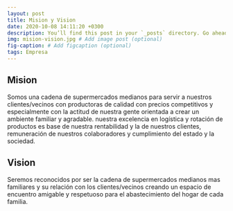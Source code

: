 ```yaml
---
layout: post
title: Mision y Vision
date: 2020-10-08 14:11:20 +0300
description: You’ll find this post in your `_posts` directory. Go ahead and edit it and re-build the site to see your changes. # Add post description (optional)
img: mision-vision.jpg # Add image post (optional)
fig-caption: # Add figcaption (optional)
tags: Empresa
---
```

## Mision
Somos una cadena de supermercados medianos para servir a nuestros clientes/vecinos con productoras de calidad con precios competitivos y especialmente con la actitud de nuestra gente orientada a crear un ambiente familiar y agradable.
nuestra excelencia en logística y rotación de productos es base de nuestra rentabilidad y la de nuestros clientes, remuneración de nuestros colaboradores y cumplimiento del estado y la sociedad.

## Vision
Seremos reconocidos por ser la cadena de supermercados medianos mas familiares y su relación con los clientes/vecinos creando un espacio de encuentro amigable y respetuoso para el abastecimiento del hogar de cada familia.


